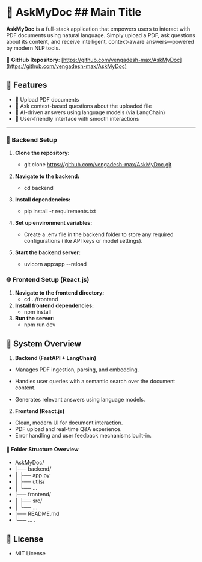 # 🧠 AskMyDoc  ## Main Title

**AskMyDoc** is a full-stack application that empowers users to interact with PDF documents using natural language. Simply upload a PDF, ask questions about its content, and receive intelligent, context-aware answers—powered by modern NLP tools.

📎 **GitHub Repository**: [https://github.com/vengadesh-max/AskMyDoc](https://github.com/vengadesh-max/AskMyDoc)


## 🚀 Features 

- 📄 Upload PDF documents
- 🤖 Ask context-based questions about the uploaded file
- 🧠 AI-driven answers using language models (via LangChain)
- 💬 User-friendly interface with smooth interactions

---



### 🔧 Backend Setup

1. **Clone the repository:**
   - git clone https://github.com/vengadesh-max/AskMyDoc.git
2. **Navigate to the backend:**

   - cd backend
3. **Install dependencies:** 
   - pip install -r requirements.txt
4. **Set up environment variables:**
   - Create a .env file in the backend folder to store any required configurations (like API keys or model settings).
5. **Start the backend server:**
   - uvicorn app:app --reload


### 🌐 Frontend Setup (React.js)

1. **Navigate to the frontend directory:**
   - cd ../frontend
2. **Install frontend dependencies:**
   - npm install
3. **Run the server:**
   - npm run dev


## 🧩 System Overview 
1. **Backend (FastAPI + LangChain)** 
 - Manages PDF ingestion, parsing, and embedding.

 - Handles user queries with a semantic search over the document content.

 - Generates relevant answers using language models.

2. **Frontend (React.js)**
 - Clean, modern UI for document interaction.
 - PDF upload and real-time Q&A experience.
 - Error handling and user feedback mechanisms built-in.


#### 📂 Folder Structure Overview 

 - AskMyDoc/
 - ├── backend/
 - │   ├── app.py
 - │   ├── utils/
 - │   └── ...
 - ├── frontend/
 - │   ├── src/
 - │   └── ...
 - ├── README.md
 - └── ...
.
## 📄 License
 - MIT License

